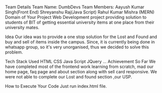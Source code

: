 Team Details
Team Name: DumbDevs
Team Members:
Aayush Kumar Singh(Front End)
Shreyanshu Raj(Java Script)
Rahul Kumar Mishra (MERN)
Domain of Your Project
Web Development project providing solution to students of BIT of getting essential university items at one place from their university mates. 

Idea
Our idea was to provide a one stop solution for the Lost and Found and buy and sell of items inside the campus. Since, it is currently being done in whatsapp group, so it's 
very unorganised, thus we decided to solve this problem.

Tech Stack Used
HTML
CSS 
Java Script
JQuery
...
Achievement So Far
We have completed most of the frontend work learning from scratch, mad our home page, faq page and about section along with sell card responsive. We were not able to complete our Lost and found section ,our USP.

How to Execute Your Code
Just run index.html file.
